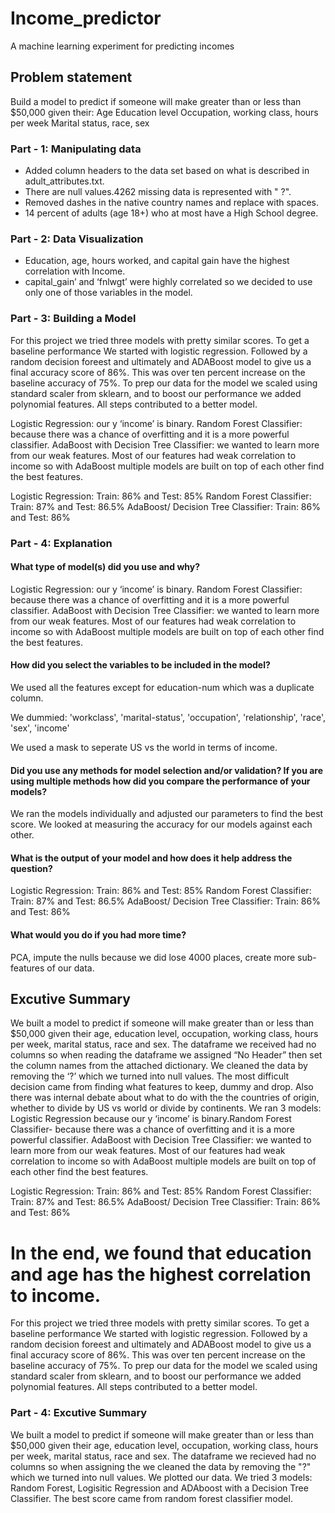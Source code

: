 # Income_predictor
A machine learning experiment for predicting incomes
## Problem statement
Build a model to predict if someone will make greater than or less than $50,000 given their:
Age
Education level
Occupation, working class, hours per week
Marital status, race, sex

### Part - 1: Manipulating data
* Added column headers to the data set based on what is described in adult_attributes.txt.
* There are null values.4262 missing data is represented with " ?".
* Removed dashes in the native country names and replace with spaces.
* 14 percent of adults (age 18+) who at most have a High School degree.

### Part - 2: Data Visualization
* Education, age, hours worked, and capital gain have the highest correlation with Income.
* capital_gain’ and ‘fnlwgt’ were highly correlated so we decided to use only one of those variables in the model.


### Part - 3: Building a Model
For this project we tried three models with pretty similar scores. To get a baseline performance We started with logistic regression. Followed by a random decision foreest and ultimately and ADABoost model to give us a final accuracy score of 86%. This was over ten percent increase on the baseline accuracy of 75%. To prep our data for the model we scaled using standard scaler from sklearn, and to boost our performance we added polynomial features. All steps contributed to a better model.

Logistic Regression: our y ‘income’ is binary.
Random Forest Classifier: because there was a chance of overfitting and it is a more powerful classifier.
AdaBoost with Decision Tree Classifier: we wanted to learn more from our weak features. Most of our features had weak correlation to income so with AdaBoost multiple models are built on top of each other find the best features.

Logistic Regression: Train: 86% and Test: 85% 
Random Forest Classifier: Train: 87% and Test: 86.5%
AdaBoost/ Decision Tree Classifier: Train: 86% and Test: 86%


### Part - 4: Explanation
#### What type of model(s) did you use and why?

Logistic Regression: our y ‘income’ is binary.
Random Forest Classifier: because there was a chance of overfitting and it is a more powerful classifier.
AdaBoost with Decision Tree Classifier: we wanted to learn more from our weak features. Most of our features had weak correlation to income so with AdaBoost multiple models are built on top of each other find the best features.


#### How did you select the variables to be included in the model?

We used all the features except for education-num which was a duplicate column. 

We dummied: 'workclass', 'marital-status', 'occupation', 'relationship', 'race',  'sex', 'income'

We used a mask to seperate US vs the world in terms of income.

#### Did you use any methods for model selection and/or validation? If you are using multiple methods how did you compare the performance of your models?

We ran the models individually and adjusted our parameters to find the best score. We looked at measuring the accuracy for our models against each other. 

#### What is the output of your model and how does it help address the question?
Logistic Regression: Train: 86% and Test: 85% 
Random Forest Classifier: Train: 87% and Test: 86.5%
AdaBoost/ Decision Tree Classifier: Train: 86% and Test: 86%


#### What would you do if you had more time?
PCA, impute the nulls because we did lose 4000 places, create more sub-features of our data.



## Excutive Summary
We built a model to predict if someone will make greater than or less than $50,000 given their age, education level, occupation, working class, hours per week, marital status, race and sex. The dataframe we received had no columns so when reading the dataframe we assigned “No Header” then set the column names from the attached dictionary. We cleaned the data by removing the ‘?’ which we turned into null values. The most difficult decision came from finding what features to keep, dummy and drop. Also there was internal debate about what to do with the the countries of origin, whether to divide by US vs world or divide by continents.  We ran 3 models: Logistic Regression because our y ‘income’ is binary.Random Forest Classifier- because there was a chance of overfitting and it is a more powerful classifier. AdaBoost with Decision Tree Classifier: we wanted to learn more from our weak features. Most of our features had weak correlation to income so with AdaBoost multiple models are built on top of each other find the best features.

Logistic Regression: Train: 86% and Test: 85% 
Random Forest Classifier: Train: 87% and Test: 86.5%
AdaBoost/ Decision Tree Classifier: Train: 86% and Test: 86%

In the end, we found that education and age has the highest correlation to income.
=======
For this project we tried three models with pretty similar scores. To get a baseline performance We started with logistic regression. Followed by a random decision foreest and ultimately and ADABoost model to give us a final accuracy score of 86%. This was over ten percent increase on the baseline accuracy of 75%. To prep our data for the model we scaled using standard scaler from sklearn, and to boost our performance we added polynomial features. All steps contributed to a better model.

### Part - 4: Excutive Summary
We built a model to predict if someone will make greater than or less than $50,000 given their age, education level, occupation, working class, hours per week, marital status, race and sex. The dataframe we recieved had no columns so when assigning the  we cleaned the data by removing the "?" which we turned into null values. We plotted our data. We tried 3 models: Random Forest, Logisitic Regression and ADAboost with a Decision Tree Classifier. The best score came from random forest classifier model.
